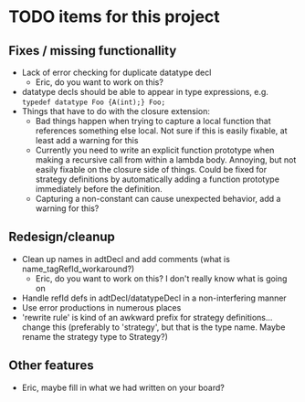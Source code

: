 # TODO items for this project
## Fixes / missing functionallity
* Lack of error checking for duplicate datatype decl
  * Eric, do you want to work on this?  
* datatype decls should be able to appear in type expressions, e.g.
``` typedef datatype Foo {A(int);} Foo; ```
* Things that have to do with the closure extension:
  * Bad things happen when trying to capture a local function that references something else local.  Not sure if this is easily fixable, at least add a warning for this
  * Currently you need to write an explicit function prototype when making a recursive call from within a lambda body.  Annoying, but not easily fixable on the closure side of things.  Could be fixed for strategy definitions by automatically adding a function prototype immediately before the definition.  
  * Capturing a non-constant can cause unexpected behavior, add a warning for this?  

## Redesign/cleanup
* Clean up names in adtDecl and add comments (what is name_tagRefId_workaround?) 
  * Eric, do you want to work on this?  I don't really know what is going on
* Handle refId defs in adtDecl/datatypeDecl in a non-interfering manner
* Use error productions in numerous places
* 'rewrite rule' is kind of an awkward prefix for strategy definitions... change this (preferably to 'strategy', but that is the type name.  Maybe rename the strategy type to Strategy?)

## Other features
* Eric, maybe fill in what we had written on your board?  
